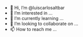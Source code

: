 - 👋 Hi, I’m @luiscarlosaltbar
- 👀 I’m interested in ...
- 🌱 I’m currently learning ...
- 💞️ I’m looking to collaborate on ...
- 📫 How to reach me ...

<!---
luiscarlosaltbar/luiscarlosaltbar is a ✨ special ✨ repository because its `README.md` (this file) appears on your GitHub profile.
You can click the Preview link to take a look at your changes.
--->
